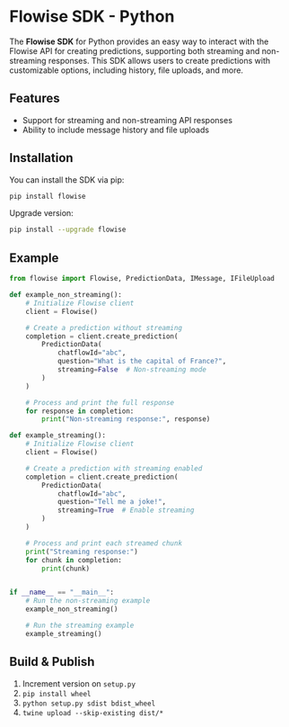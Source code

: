 # Flowise SDK - Python

The **Flowise SDK** for Python provides an easy way to interact with the Flowise API for creating predictions, supporting both streaming and non-streaming responses. This SDK allows users to create predictions with customizable options, including history, file uploads, and more.

## Features

- Support for streaming and non-streaming API responses
- Ability to include message history and file uploads

## Installation

You can install the SDK via pip:

```bash
pip install flowise
```

Upgrade version:

```bash
pip install --upgrade flowise
```

## Example

```py
from flowise import Flowise, PredictionData, IMessage, IFileUpload

def example_non_streaming():
    # Initialize Flowise client
    client = Flowise()

    # Create a prediction without streaming
    completion = client.create_prediction(
        PredictionData(
            chatflowId="abc",
            question="What is the capital of France?",
            streaming=False  # Non-streaming mode
        )
    )

    # Process and print the full response
    for response in completion:
        print("Non-streaming response:", response)

def example_streaming():
    # Initialize Flowise client
    client = Flowise()

    # Create a prediction with streaming enabled
    completion = client.create_prediction(
        PredictionData(
            chatflowId="abc",
            question="Tell me a joke!",
            streaming=True  # Enable streaming
        )
    )

    # Process and print each streamed chunk
    print("Streaming response:")
    for chunk in completion:
        print(chunk)


if __name__ == "__main__":
    # Run the non-streaming example
    example_non_streaming()

    # Run the streaming example
    example_streaming()
```

## Build & Publish

1. Increment version on `setup.py`
1. `pip install wheel`
2. `python setup.py sdist bdist_wheel`
3. `twine upload --skip-existing dist/*`
